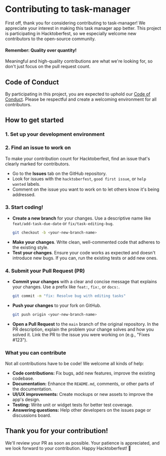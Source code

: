 # Contributing to task-manager

First off, thank you for considering contributing to task-manager! We appreciate your interest in making this task manager app better. This project is participating in Hacktoberfest, so we especially welcome new contributors to the open-source community.

#### **Remember: Quality over quantity!**
Meaningful and high-quality contributions are what we're looking for, so don't just focus on the pull request count.

## Code of Conduct
By participating in this project, you are expected to uphold our [Code of Conduct](CODE_OF_CONDUCT.md). Please be respectful and create a welcoming environment for all contributors.

## How to get started

### 1. Set up your development environment

### 2. Find an issue to work on
To make your contribution count for Hacktoberfest, find an issue that's clearly marked for contributors.
*   Go to the **Issues** tab on the GitHub repository.
*   Look for issues with the `hacktoberfest`, `good first issue`, or `help wanted` labels.
*   Comment on the issue you want to work on to let others know it's being addressed.

### 3. Start coding!
*   **Create a new branch** for your changes. Use a descriptive name like `feat/add-task-due-date` or `fix/task-editing-bug`.
    ```sh
    git checkout -b <your-new-branch-name>
    ```
*   **Make your changes**. Write clean, well-commented code that adheres to the existing style.
*   **Test your changes**. Ensure your code works as expected and doesn't introduce new bugs. If you can, run the existing tests or add new ones.

### 4. Submit your Pull Request (PR)
*   **Commit your changes** with a clear and concise message that explains your changes. Use a prefix like `feat:`, `fix:`, or `docs:`.
    ```sh
    git commit -m "fix: Resolve bug with editing tasks"
    ```
*   **Push your changes** to your fork on GitHub.
    ```sh
    git push origin <your-new-branch-name>
    ```
*   **Open a Pull Request** to the `main` branch of the original repository. In the PR description, explain the problem your change solves and how you solved it. Link the PR to the issue you were working on (e.g., "Fixes #123").

### What you can contribute
Not all contributions have to be code! We welcome all kinds of help:
*   **Code contributions:** Fix bugs, add new features, improve the existing codebase.
*   **Documentation:** Enhance the `README.md`, comments, or other parts of the documentation.
*   **UI/UX improvements:** Create mockups or new assets to improve the app's design.
*   **Testing:** Write unit or widget tests for better test coverage.
*   **Answering questions:** Help other developers on the issues page or discussions board.

## Thank you for your contribution!
We'll review your PR as soon as possible. Your patience is appreciated, and we look forward to your contribution. Happy Hacktoberfest! 🎉
